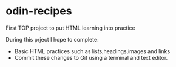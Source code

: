 # odin-recipes
First TOP project to put HTML learning into practice

During this prject I hope to complete:
- Basic HTML practices such as lists,headings,images and links
- Commit these changes to Git using a terminal and text editor.